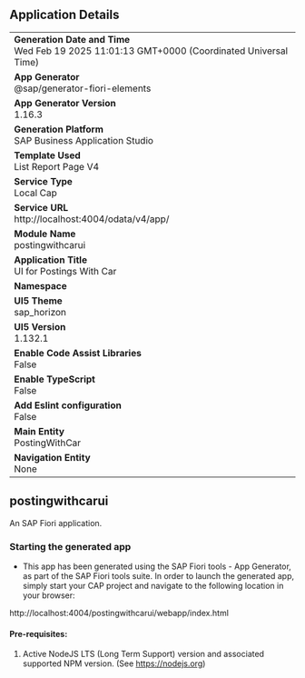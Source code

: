 ## Application Details
|               |
| ------------- |
|**Generation Date and Time**<br>Wed Feb 19 2025 11:01:13 GMT+0000 (Coordinated Universal Time)|
|**App Generator**<br>@sap/generator-fiori-elements|
|**App Generator Version**<br>1.16.3|
|**Generation Platform**<br>SAP Business Application Studio|
|**Template Used**<br>List Report Page V4|
|**Service Type**<br>Local Cap|
|**Service URL**<br>http://localhost:4004/odata/v4/app/|
|**Module Name**<br>postingwithcarui|
|**Application Title**<br>UI for Postings With Car|
|**Namespace**<br>|
|**UI5 Theme**<br>sap_horizon|
|**UI5 Version**<br>1.132.1|
|**Enable Code Assist Libraries**<br>False|
|**Enable TypeScript**<br>False|
|**Add Eslint configuration**<br>False|
|**Main Entity**<br>PostingWithCar|
|**Navigation Entity**<br>None|

## postingwithcarui

An SAP Fiori application.

### Starting the generated app

-   This app has been generated using the SAP Fiori tools - App Generator, as part of the SAP Fiori tools suite.  In order to launch the generated app, simply start your CAP project and navigate to the following location in your browser:

http://localhost:4004/postingwithcarui/webapp/index.html

#### Pre-requisites:

1. Active NodeJS LTS (Long Term Support) version and associated supported NPM version.  (See https://nodejs.org)


